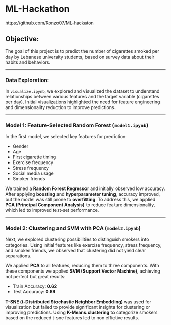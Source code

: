 # ML-Hackathon
https://github.com/Ronzo07/ML-hackaton 
## Objective:
The goal of this project is to predict the number of cigarettes smoked per day by Lebanese university students, based on survey data about their habits and behaviors.

---

### Data Exploration:
In `visualize.ipynb`, we explored and visualized the dataset to understand relationships between various features and the target variable (cigarettes per day). Initial visualizations highlighted the need for feature engineering and dimensionality reduction to improve predictions.

---

### Model 1: Feature-Selected Random Forest (`model1.ipynb`)
In the first model, we selected key features for prediction:
- Gender
- Age
- First cigarette timing
- Exercise frequency
- Stress frequency
- Social media usage
- Smoker friends

We trained a **Random Forest Regressor** and initially observed low accuracy. After applying **boosting** and **hyperparameter tuning**, accuracy improved, but the model was still prone to **overfitting**. To address this, we applied **PCA (Principal Component Analysis)** to reduce feature dimensionality, which led to improved test-set performance.

---

### Model 2: Clustering and SVM with PCA (`model2.ipynb`)
Next, we explored clustering possibilities to distinguish smokers into categories. Using initial features like exercise frequency, stress frequency, and smoker friends, we observed that clustering did not yield clear separations.

We applied **PCA** to all features, reducing them to three components. With these components we applied **SVM (Support Vector Machine)**, achieving not perfect but great results:
  - Train Accuracy: **0.62**
  - Test Accuracy: **0.69**

**T-SNE (t-Distributed Stochastic Neighbor Embedding)** was used for visualization but failed to provide significant insights for clustering or improving predictions. Using **K-Means clustering** to categorize smokers based on the reduced t-sne features led to non effictive results.